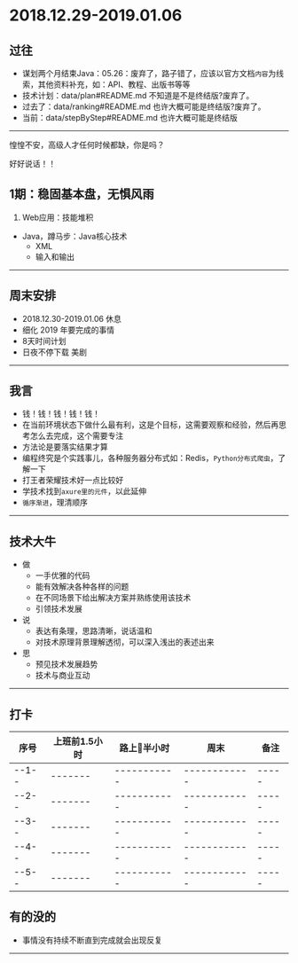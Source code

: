 #   2018.12.29-2019.01.06

##  过往
-   谋划两个月结束Java：05.26：废弃了，路子错了，应该以官方文档`内容`为线索，其他资料补充，如：API、教程、出版书等等
-   技术计划：data/plan#README.md 不知道是不是终结版?废弃了。
-   过去了：data/ranking#README.md 也许大概可能是终结版?废弃了。
-   当前：data/stepByStep#README.md 也许大概可能是终结版

----

惶惶不安，高级人才任何时候都缺，你是吗？

好好说话！！

##  1期：稳固基本盘，无惧风雨

1.  Web应用：技能堆积
-   Java，蹲马步：Java核心技术
    -   XML
    -   输入和输出

----

##  周末安排
-   2018.12.30-2019.01.06 休息
-   细化 2019 年要完成的事情
-   8天时间计划
-   日夜不停下载 美剧


----


##  我言
-   钱！钱！钱！钱！钱！
-   在当前环境状态下做什么最有利，这是个目标，这需要观察和经验，然后再思考怎么去完成，这个需要专注
-   方法论是要落实结果才算
-   编程终究是个实践事儿，各种服务器分布式如：Redis，`Python分布式爬虫`，了解一下
-   打王者荣耀技术好一点比较好
-   学技术找到`axure里的元件`，以此延伸
-   `循序渐进`，理清顺序


----

##  技术大牛
-   做
    -   一手优雅的代码
    -   能有效解决各种各样的问题
    -   在不同场景下给出解决方案并熟练使用该技术
    -   引领技术发展
-   说
    -   表达有条理，思路清晰，说话温和
    -   对技术原理背景理解透彻，可以深入浅出的表述出来
-   思
    -   预见技术发展趋势
    -   技术与商业互动

----

##  打卡
| 序号 |  上班前1.5小时 |  路上半小时  |    周末  | 备注 |
| ---- |  -------   | -------------  |  ------------  |  ----- |  
| --1-- |  -------   | -----------  |  ------------  |  ----- | 
| --2-- |  -------   | -----------  |  ------------  |  ----- | 
| --3-- |  -------   | -----------  |  ------------  |  ----- | 
| --4-- |  -------   | -----------  |  ------------  |  ----- | 
| --5-- |  -------   | -----------  |  ------------  |  ----- | 

##  有的没的
-   事情没有持续不断直到完成就会出现反复


----

